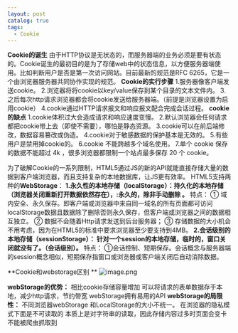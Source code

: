 ```yaml
---
layout: post
catalog: true
tags:
  - Cookie
---
```

**Cookie的诞生**
由于HTTP协议是无状态的，而服务器端的业务必须是要有状态的。Cookie诞生的最初目的是为了存储web中的状态信息，以方便服务器端使用。比如判断用户是否是第一次访问网站。目前最新的规范是RFC 6265，它是一个由浏览器服务器共同协作实现的规范。
**Cookie的实行步骤**
1.服务器像客户端发送cookie。
2.浏览器将将cookie以key/value保存到某个目录的文本文件内。
3.之后每次http请求浏览器都会将cookie发送给服务器端。（前提是浏览器设置为启用cookie）
4.cookie通过HTTP请求报文和响应报文配合完成会话过程。
**cookie 的缺点**
1.cookie体积过大会造成请求和响应速度变慢。
2.默认浏览器会任何请求都把cookie带上去（即使不需要），哪怕是静态资源。
3.cookie可以在前后端修改，数据容易篡改或伪造。
4.cookie对于敏感数据的保护基本是无效的。
5.有些用户是禁用掉cookie的。
6.cookie 不能跨越多个域名使用。
7.单个 cookie 保存的数据不能超过 4k ，很多浏览器都限制一个站点最多保存 20 个 cookie。

为了破解Cookie的一系列限制，HTML5通过JS的新的API就能直接存储大量的数据到客户端浏览器，而且支持复杂的本地数据库，让JS更有效率。 HTML5支持两种的**WebStorage**：
**1.永久性的本地存储（localStorage）：持久化的本地存储（浏览器关闭重新打开数据依然存在），:永久的，除非手动删除 。**
特点：
① 域内安全、永久保存。即客户端或浏览器中来自同一域名的所有页面都可访问localStorage数据且数据除了删除否则永久保存，但客户端或浏览器之间的数据相互独立。
② 数据不会随着Http请求发送到后台服务器；
③ 存储数据的大小机会不用考虑，因为在HTML5的标准中要求浏览器至少要支持到4MB。
**2.会话级别的本地存储（sessionStorage）： 针对一个session的本地存储，临时的，窗口关闭就没有了。（会话级别）。**
特点：
①会话控制、短期保存。会话概念与服务器端的session概念相似，短期保存指窗口或浏览器或客户端关闭后自动消除数据。 

**Cookie和webstorage区别 **
![image.png](https://upload-images.jianshu.io/upload_images/6943526-2f289367062d4d05.png?imageMogr2/auto-orient/strip%7CimageView2/2/w/1240)

**webStorage的优势：**
相比cookie存储容量增加
可以将请求的表单数据存于本地，减少http请求，节约带宽
webStorage拥有易用的API
**webStorage的局限性：**
不同浏览器webStorage 和LocalStorage的大小不统一。
在浏览器的隐私模式下面是不可读取的
本质上是对字符串的读取，因此存储内容过多时页面会变卡
不能被爬虫抓取到
